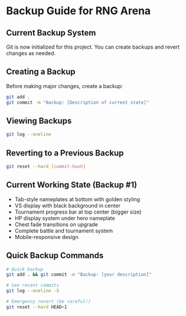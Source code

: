 # Backup Guide for RNG Arena

## Current Backup System
Git is now initialized for this project. You can create backups and revert changes as needed.

## Creating a Backup
Before making major changes, create a backup:
```bash
git add .
git commit -m "Backup: [Description of current state]"
```

## Viewing Backups
```bash
git log --oneline
```

## Reverting to a Previous Backup
```bash
git reset --hard [commit-hash]
```

## Current Working State (Backup #1)
- Tab-style nameplates at bottom with golden styling
- VS display with black background in center
- Tournament progress bar at top center (bigger size)
- HP display system under hero nameplate
- Chest fade transitions on upgrade
- Complete battle and tournament system
- Mobile-responsive design

## Quick Backup Commands
```bash
# Quick backup
git add . && git commit -m "Backup: [your description]"

# See recent commits
git log --oneline -5

# Emergency revert (be careful!)
git reset --hard HEAD~1
```